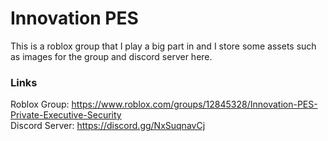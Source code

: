 # Innovation PES
This is a roblox group that I play a big part in and I store some assets such as images for the group and discord server here.  

### Links

Roblox Group: https://www.roblox.com/groups/12845328/Innovation-PES-Private-Executive-Security  
Discord Server: https://discord.gg/NxSuqnavCj  
